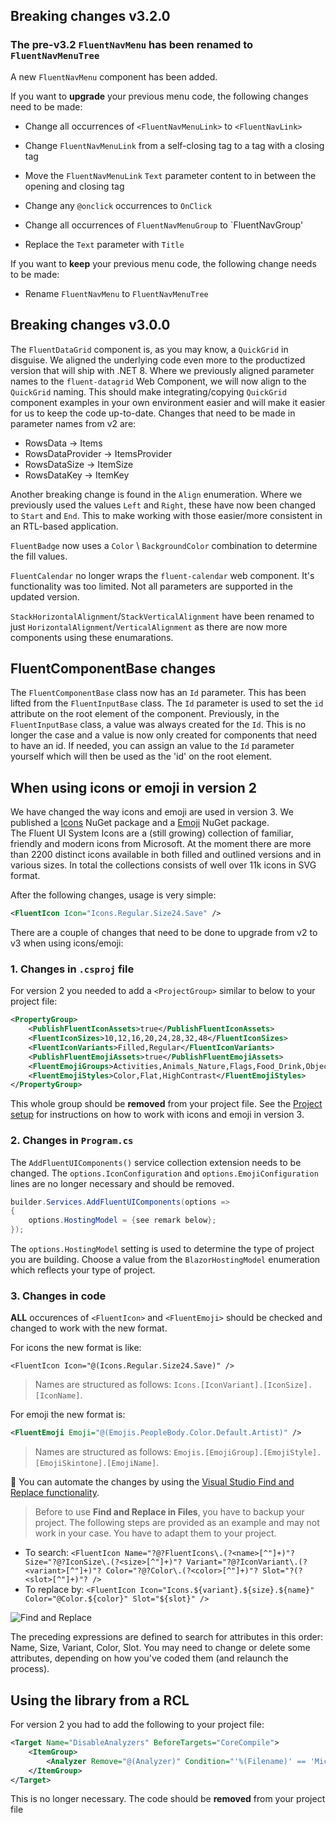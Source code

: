 ﻿## Breaking changes v3.2.0

### The pre-v3.2 `FluentNavMenu` has been renamed to `FluentNavMenuTree` 
A new `FluentNavMenu` component has been added. 

If you want to **upgrade** your previous menu code, the following changes need to be made:

* Change all occurrences of `<FluentNavMenuLink>` to `<FluentNavLink>`
* Change `FluentNavMenuLink` from a self-closing tag to a tag with a closing tag
* Move the `FluentNavMenuLink` `Text` parameter content to in between the opening and closing tag
* Change any `@onclick` occurrences to `OnClick`

* Change all occurrences of `FluentNavMenuGroup` to `FluentNavGroup'
* Replace the `Text` parameter with `Title`

If you want to **keep** your previous menu code, the following change needs to be made:
* Rename `FluentNavMenu` to `FluentNavMenuTree`
 

## Breaking changes v3.0.0
The `FluentDataGrid` component is, as you may know, a `QuickGrid` in disguise. We 
aligned the underlying code even more to the productized version that will ship with 
.NET 8. Where we previously aligned parameter names to the `fluent-datagrid` Web 
Component, we will now align to the `QuickGrid` naming. This should make 
integrating/copying `QuickGrid` component examples in your own environment easier and 
will make it easier for us to keep the code up-to-date. Changes that need to be made in parameter names from v2 are:  
* RowsData -> Items 
* RowsDataProvider -> ItemsProvider 
* RowsDataSize -> ItemSize 
* RowsDataKey -> ItemKey	

Another breaking change is found in the `Align` enumeration. Where we previously used the values `Left` and `Right`, these have now been changed to `Start` and `End`. This to make working with those easier/more consistent in an RTL-based application.
 
`FluentBadge` now uses a `Color` \ `BackgroundColor` combination to determine the fill values.
 
`FluentCalendar` no longer wraps the `fluent-calendar` web component. It's functionality was too limited. Not all parameters are supported in the updated version.
 
`StackHorizontalAlignment`/`StackVerticalAlignment` have been renamed to just `HorizontalAlignment`/`VerticalAlignment` as there are now more components using these enumarations.

## FluentComponentBase changes
The `FluentComponentBase` class now has an `Id` parameter. This has been lifted from the `FluentInputBase` class. 
The `Id` parameter is used to set the `id` attribute on the root element of the component. 
Previously, in the `FluentInputBase` class, a value was always created for the `Id`. This is no longer the case and 
a value is now only created for components that need to have an id. If needed, you can assign an value to the `Id` 
parameter yourself which will then be used as the 'id' on the root element.

## When using icons or emoji in version 2
We have changed the way icons and emoji are used in version 3. We published a [Icons](https://www.nuget.org/packages/Microsoft.Fast.Components.FluentUI.Icons) NuGet package
and a [Emoji](https://www.nuget.org/packages/Microsoft.Fast.Components.FluentUI.Emojis) NuGet package.   
The Fluent UI System Icons are a (still growing) collection of familiar, friendly and modern icons from Microsoft.
At the moment there are more than 2200 distinct icons available in both filled and outlined versions and in various sizes. In total the collections consists of well over 11k icons in SVG format.

After the following changes, usage is very simple:
```xml
<FluentIcon Icon="Icons.Regular.Size24.Save" />
```

There are a couple of changes that need to be done to upgrade from v2 to v3 when using icons/emoji:

### 1. Changes in `.csproj` file
For version 2 you needed to add a `<ProjectGroup>` similar to below to your project file:
```xml
<PropertyGroup>
	<PublishFluentIconAssets>true</PublishFluentIconAssets>
	<FluentIconSizes>10,12,16,20,24,28,32,48</FluentIconSizes>
	<FluentIconVariants>Filled,Regular</FluentIconVariants>
	<PublishFluentEmojiAssets>true</PublishFluentEmojiAssets>
	<FluentEmojiGroups>Activities,Animals_Nature,Flags,Food_Drink,Objects,People_Body,Smileys_Emotion,Symbols,Travel_Places</FluentEmojiGroups>
	<FluentEmojiStyles>Color,Flat,HighContrast</FluentEmojiStyles>
</PropertyGroup>
```
This whole group should be **removed** from your project file. See the [Project setup](https://www.fluentui-blazor.net/ProjectSetup)
for instructions on how to work with icons and emoji in version 3.

### 2. Changes in `Program.cs`
The `AddFluentUIComponents()` service collection extension needs to be changed. 
The `options.IconConfiguration` and `options.EmojiConfiguration` lines are no longer necessary and should be removed.

```csharp
builder.Services.AddFluentUIComponents(options =>
{
    options.HostingModel = {see remark below};   
});
```

The `options.HostingModel` setting is used to determine the type of project you are building. Choose a value from the `BlazorHostingModel` enumeration which reflects your type of project.

### 3. Changes in code
**ALL** occurences of `<FluentIcon>` and `<FluentEmoji>` should be checked and changed to work with the new format.

For icons the new format is like:
 
```razor
<FluentIcon Icon="@(Icons.Regular.Size24.Save)" />
```

> Names are structured as follows: `Icons.[IconVariant].[IconSize].[IconName]`.

For emoji the new format is:

```xml
<FluentEmoji Emoji="@(Emojis.PeopleBody.Color.Default.Artist)" />
```

> Names are structured as follows: `Emojis.[EmojiGroup].[EmojiStyle].[EmojiSkintone].[EmojiName]`.

📢 You can automate the changes by using the [Visual Studio Find and Replace functionality](https://learn.microsoft.com/en-us/visualstudio/ide/using-regular-expressions-in-visual-studio).

> Before to use **Find and Replace in Files**, you have to backup your project.
> The following steps are provided as an example and may not work in your case.
> You have to adapt them to your project.

- To search: `<FluentIcon Name="?@?FluentIcons\.(?<name>[^"]+)"? Size="?@?IconSize\.(?<size>[^"]+)"? Variant="?@?IconVariant\.(?<variant>[^"]+)"? Color="?@?Color\.(?<color>[^"]+)"? Slot="?(?<slot>[^"]+)"? />`
- To replace by: `<FluentIcon Icon="Icons.${variant}.${size}.${name}" Color="@Color.${color}" Slot="${slot}" />`

![Find and Replace](./_content/FluentUI.Demo.Shared/images/Icons-FindReplace-RegEx.png)

The preceding expressions are defined to search for attributes in this order: Name, Size, Variant, Color, Slot.
You may need to change or delete some attributes, depending on how you've coded them (and relaunch the process).

## Using the library from a RCL
For version 2 you had to add the following to your project file:
```xml
<Target Name="DisableAnalyzers" BeforeTargets="CoreCompile">
	<ItemGroup>
		<Analyzer Remove="@(Analyzer)" Condition="'%(Filename)' == 'Microsoft.Fast.Components.FluentUI.Configuration'" />
	</ItemGroup>
</Target>
```
This is no longer necessary. The code should be **removed** from your project file